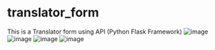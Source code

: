 # translator_form
This is a Translator form using API (Python Flask Framework)
![image](https://github.com/user-attachments/assets/4a979f59-dde0-4aa8-83ad-d90c8ee386f6)
![image](https://github.com/user-attachments/assets/ab833fe4-56f0-497a-b34e-37b7accdb6da)
![image](https://github.com/user-attachments/assets/011d3f53-215f-4fc0-bbe1-877b921e899e)
![image](https://github.com/user-attachments/assets/c7ef2e29-eef8-495a-9ee4-64b379063f67)



